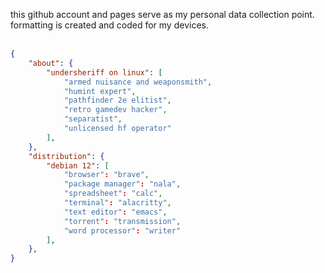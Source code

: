 this github account and pages serve as my personal data collection point. formatting is created and coded for my devices.<br><br>
```json
{
    "about": {
        "undersheriff on linux": [
            "armed nuisance and weaponsmith",
            "humint expert",
            "pathfinder 2e elitist",
            "retro gamedev hacker",
            "separatist",
            "unlicensed hf operator"
        ],
    },
    "distribution": {
        "debian 12": [
            "browser": "brave",
            "package manager": "nala",
            "spreadsheet": "calc",
            "terminal": "alacritty",
            "text editor": "emacs",
            "torrent": "transmission",
            "word processor": "writer"
        ],
    },
}

```
